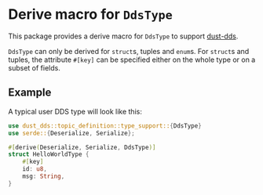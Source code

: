 # Derive macro for `DdsType`

This package provides a derive macro for `DdsType` to support [dust-dds](https://github.com/s2e-systems/dust-dds).

`DdsType` can only be derived for `struct`s, tuples and `enum`s. For `struct`s and tuples, the attribute `#[key]` can be specified either on the whole type or on a subset of fields.

## Example

A typical user DDS type will look like this:

```rust
use dust_dds::topic_definition::type_support::{DdsType}
use serde::{Deserialize, Serialize};

#[derive(Deserialize, Serialize, DdsType)]
struct HelloWorldType {
    #[key]
    id: u8,
    msg: String,
}

```
